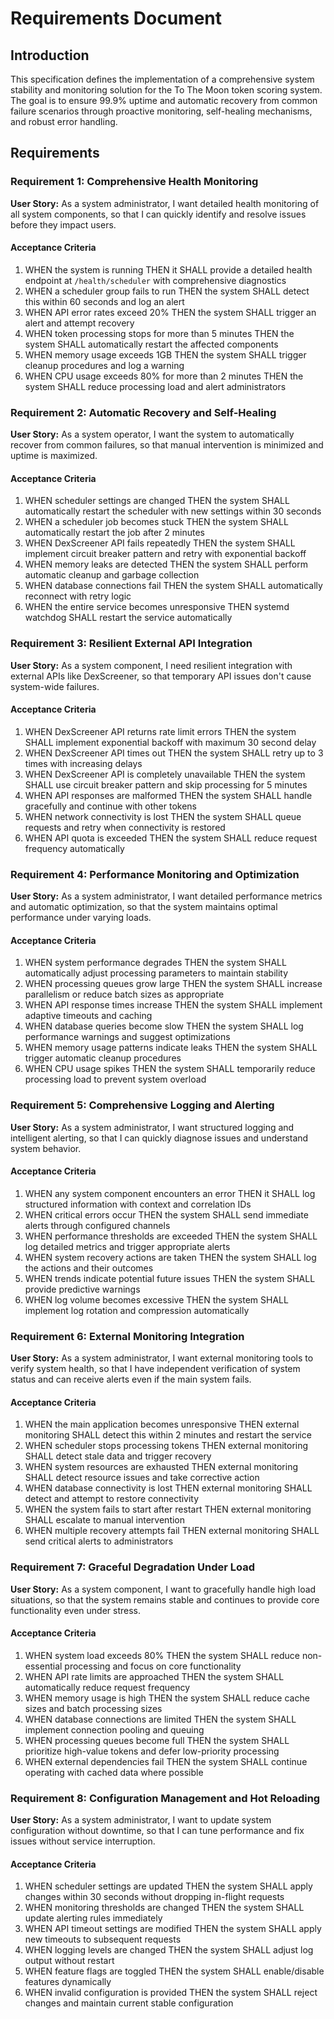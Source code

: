 # Requirements Document

## Introduction

This specification defines the implementation of a comprehensive system stability and monitoring solution for the To The Moon token scoring system. The goal is to ensure 99.9% uptime and automatic recovery from common failure scenarios through proactive monitoring, self-healing mechanisms, and robust error handling.

## Requirements

### Requirement 1: Comprehensive Health Monitoring

**User Story:** As a system administrator, I want detailed health monitoring of all system components, so that I can quickly identify and resolve issues before they impact users.

#### Acceptance Criteria

1. WHEN the system is running THEN it SHALL provide a detailed health endpoint at `/health/scheduler` with comprehensive diagnostics
2. WHEN a scheduler group fails to run THEN the system SHALL detect this within 60 seconds and log an alert
3. WHEN API error rates exceed 20% THEN the system SHALL trigger an alert and attempt recovery
4. WHEN token processing stops for more than 5 minutes THEN the system SHALL automatically restart the affected components
5. WHEN memory usage exceeds 1GB THEN the system SHALL trigger cleanup procedures and log a warning
6. WHEN CPU usage exceeds 80% for more than 2 minutes THEN the system SHALL reduce processing load and alert administrators

### Requirement 2: Automatic Recovery and Self-Healing

**User Story:** As a system operator, I want the system to automatically recover from common failures, so that manual intervention is minimized and uptime is maximized.

#### Acceptance Criteria

1. WHEN scheduler settings are changed THEN the system SHALL automatically restart the scheduler with new settings within 30 seconds
2. WHEN a scheduler job becomes stuck THEN the system SHALL automatically restart the job after 2 minutes
3. WHEN DexScreener API fails repeatedly THEN the system SHALL implement circuit breaker pattern and retry with exponential backoff
4. WHEN memory leaks are detected THEN the system SHALL perform automatic cleanup and garbage collection
5. WHEN database connections fail THEN the system SHALL automatically reconnect with retry logic
6. WHEN the entire service becomes unresponsive THEN systemd watchdog SHALL restart the service automatically

### Requirement 3: Resilient External API Integration

**User Story:** As a system component, I need resilient integration with external APIs like DexScreener, so that temporary API issues don't cause system-wide failures.

#### Acceptance Criteria

1. WHEN DexScreener API returns rate limit errors THEN the system SHALL implement exponential backoff with maximum 30 second delay
2. WHEN DexScreener API times out THEN the system SHALL retry up to 3 times with increasing delays
3. WHEN DexScreener API is completely unavailable THEN the system SHALL use circuit breaker pattern and skip processing for 5 minutes
4. WHEN API responses are malformed THEN the system SHALL handle gracefully and continue with other tokens
5. WHEN network connectivity is lost THEN the system SHALL queue requests and retry when connectivity is restored
6. WHEN API quota is exceeded THEN the system SHALL reduce request frequency automatically

### Requirement 4: Performance Monitoring and Optimization

**User Story:** As a system administrator, I want detailed performance metrics and automatic optimization, so that the system maintains optimal performance under varying loads.

#### Acceptance Criteria

1. WHEN system performance degrades THEN the system SHALL automatically adjust processing parameters to maintain stability
2. WHEN processing queues grow large THEN the system SHALL increase parallelism or reduce batch sizes as appropriate
3. WHEN API response times increase THEN the system SHALL implement adaptive timeouts and caching
4. WHEN database queries become slow THEN the system SHALL log performance warnings and suggest optimizations
5. WHEN memory usage patterns indicate leaks THEN the system SHALL trigger automatic cleanup procedures
6. WHEN CPU usage spikes THEN the system SHALL temporarily reduce processing load to prevent system overload

### Requirement 5: Comprehensive Logging and Alerting

**User Story:** As a system administrator, I want structured logging and intelligent alerting, so that I can quickly diagnose issues and understand system behavior.

#### Acceptance Criteria

1. WHEN any system component encounters an error THEN it SHALL log structured information with context and correlation IDs
2. WHEN critical errors occur THEN the system SHALL send immediate alerts through configured channels
3. WHEN performance thresholds are exceeded THEN the system SHALL log detailed metrics and trigger appropriate alerts
4. WHEN system recovery actions are taken THEN the system SHALL log the actions and their outcomes
5. WHEN trends indicate potential future issues THEN the system SHALL provide predictive warnings
6. WHEN log volume becomes excessive THEN the system SHALL implement log rotation and compression automatically

### Requirement 6: External Monitoring Integration

**User Story:** As a system administrator, I want external monitoring tools to verify system health, so that I have independent verification of system status and can receive alerts even if the main system fails.

#### Acceptance Criteria

1. WHEN the main application becomes unresponsive THEN external monitoring SHALL detect this within 2 minutes and restart the service
2. WHEN scheduler stops processing tokens THEN external monitoring SHALL detect stale data and trigger recovery
3. WHEN system resources are exhausted THEN external monitoring SHALL detect resource issues and take corrective action
4. WHEN database connectivity is lost THEN external monitoring SHALL detect and attempt to restore connectivity
5. WHEN the system fails to start after restart THEN external monitoring SHALL escalate to manual intervention
6. WHEN multiple recovery attempts fail THEN external monitoring SHALL send critical alerts to administrators

### Requirement 7: Graceful Degradation Under Load

**User Story:** As a system component, I want to gracefully handle high load situations, so that the system remains stable and continues to provide core functionality even under stress.

#### Acceptance Criteria

1. WHEN system load exceeds 80% THEN the system SHALL reduce non-essential processing and focus on core functionality
2. WHEN API rate limits are approached THEN the system SHALL automatically reduce request frequency
3. WHEN memory usage is high THEN the system SHALL reduce cache sizes and batch processing sizes
4. WHEN database connections are limited THEN the system SHALL implement connection pooling and queuing
5. WHEN processing queues become full THEN the system SHALL prioritize high-value tokens and defer low-priority processing
6. WHEN external dependencies fail THEN the system SHALL continue operating with cached data where possible

### Requirement 8: Configuration Management and Hot Reloading

**User Story:** As a system administrator, I want to update system configuration without downtime, so that I can tune performance and fix issues without service interruption.

#### Acceptance Criteria

1. WHEN scheduler settings are updated THEN the system SHALL apply changes within 30 seconds without dropping in-flight requests
2. WHEN monitoring thresholds are changed THEN the system SHALL update alerting rules immediately
3. WHEN API timeout settings are modified THEN the system SHALL apply new timeouts to subsequent requests
4. WHEN logging levels are changed THEN the system SHALL adjust log output without restart
5. WHEN feature flags are toggled THEN the system SHALL enable/disable features dynamically
6. WHEN invalid configuration is provided THEN the system SHALL reject changes and maintain current stable configuration